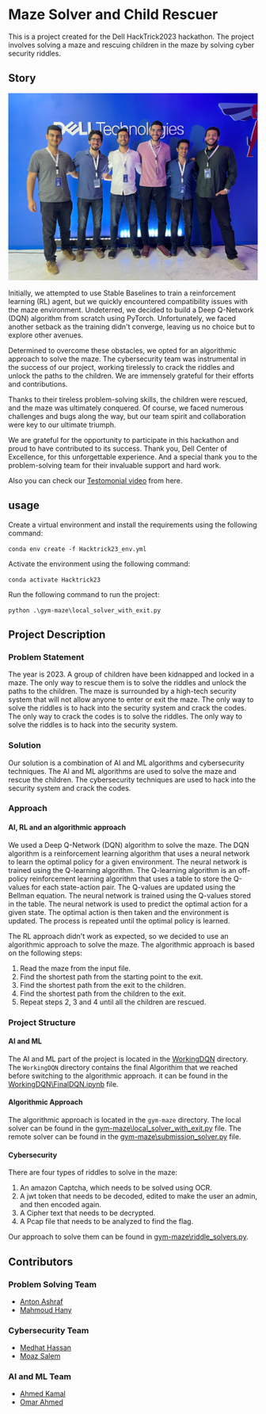 # Maze Solver and Child Rescuer

This is a project created for the Dell HackTrick2023 hackathon. The project involves solving a maze and rescuing children in the maze by solving cyber security riddles.

## Story

![image of us at dell](./Photos/photo_2023-03-17_23-42-34.jpg)

Initially, we attempted to use Stable Baselines to train a reinforcement learning (RL) agent, but we quickly encountered compatibility issues with the maze environment. Undeterred, we decided to build a Deep Q-Network (DQN) algorithm from scratch using PyTorch. Unfortunately, we faced another setback as the training didn't converge, leaving us no choice but to explore other avenues.

Determined to overcome these obstacles, we opted for an algorithmic approach to solve the maze. The cybersecurity team was instrumental in the success of our project, working tirelessly to crack the riddles and unlock the paths to the children. We are immensely grateful for their efforts and contributions.

Thanks to their tireless problem-solving skills, the children were rescued, and the maze was ultimately conquered. Of course, we faced numerous challenges and bugs along the way, but our team spirit and collaboration were key to our ultimate triumph.

We are grateful for the opportunity to participate in this hackathon and proud to have contributed to its success. Thank you, Dell Center of Excellence, for this unforgettable experience. And a special thank you to the problem-solving team for their invaluable support and hard work.

Also you can check our [Testomonial video](https://drive.google.com/file/d/1LxfVQ65y8XL_YCMNslwYWoG3N1_UGquq/view?usp=sharing) from here.

## usage

Create a virtual environment and install the requirements using the following command:

`conda env create -f Hacktrick23_env.yml`

Activate the environment using the following command:

`conda activate Hacktrick23`

Run the following command to run the project:

`python .\gym-maze\local_solver_with_exit.py`

## Project Description

### Problem Statement

The year is 2023. A group of children have been kidnapped and locked in a maze. The only way to rescue them is to solve the riddles and unlock the paths to the children. The maze is surrounded by a high-tech security system that will not allow anyone to enter or exit the maze. The only way to solve the riddles is to hack into the security system and crack the codes. The only way to crack the codes is to solve the riddles. The only way to solve the riddles is to hack into the security system.

### Solution

Our solution is a combination of AI and ML algorithms and cybersecurity techniques. The AI and ML algorithms are used to solve the maze and rescue the children. The cybersecurity techniques are used to hack into the security system and crack the codes.

### Approach

#### AI, RL and an algorithmic approach

We used a Deep Q-Network (DQN) algorithm to solve the maze. The DQN algorithm is a reinforcement learning algorithm that uses a neural network to learn the optimal policy for a given environment. The neural network is trained using the Q-learning algorithm. The Q-learning algorithm is an off-policy reinforcement learning algorithm that uses a table to store the Q-values for each state-action pair. The Q-values are updated using the Bellman equation. The neural network is trained using the Q-values stored in the table. The neural network is used to predict the optimal action for a given state. The optimal action is then taken and the environment is updated. The process is repeated until the optimal policy is learned.

The RL approach didn't work as expected, so we decided to use an algorithmic approach to solve the maze. The algorithmic approach is based on the following steps:

1. Read the maze from the input file.
2. Find the shortest path from the starting point to the exit.
3. Find the shortest path from the exit to the children.
4. Find the shortest path from the children to the exit.
5. Repeat steps 2, 3 and 4 until all the children are rescued.

### Project Structure

#### AI and ML

The AI and ML part of the project is located in the [WorkingDQN](WorkingDQN) directory. The `WorkingDQN` directory contains the final Algorithim that we reached before switching to the algorithmic approach. it can be found in the [WorkingDQN\FinalDQN.ipynb](WorkingDQN/FinalDQN.ipynb) file.

#### Algorithmic Approach

The algorithmic approach is located in the `gym-maze` directory. The local solver can be found in the [gym-maze\local_solver_with_exit.py](gym-maze/local_solver_with_exit.py) file. The remote solver can be found in the [gym-maze\submission_solver.py](gym-maze/submission_solver.py) file.

#### Cybersecurity

There are four types of riddles to solve in the maze:

1. An amazon Captcha, which needs to be solved using OCR.
2. A jwt token that needs to be decoded, edited to make the user an admin, and then encoded again.
3. A Cipher text that needs to be decrypted.
4. A Pcap file that needs to be analyzed to find the flag.

Our approach to solve them can be found in [gym-maze\riddle_solvers.py](gym-maze/riddle_solvers.py).

## Contributors

### Problem Solving Team

- [Anton Ashraf](https://github.com/AntonAshraf)
- [Mahmoud Hany](https://github.com/MahmoudHanyFathalla)

### Cybersecurity Team

- [Medhat Hassan](https://github.com/MedhatHassan)
- [Moaz Salem](https://github.com/mooazsalem201)

### AI and ML Team

- [Ahmed Kamal](https://github.com/AhmadKamal0)
- [Omar Ahmed](https://github.com/OmarAhmed-A)
